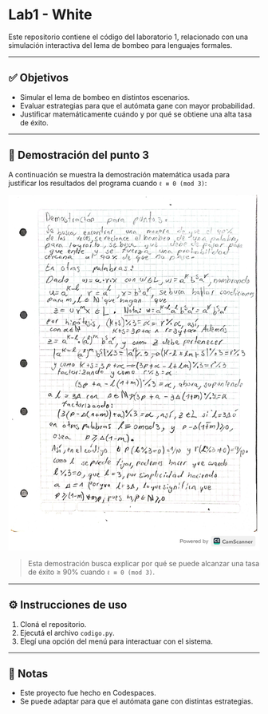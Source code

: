 # Lab1 - White

Este repositorio contiene el código del laboratorio 1, relacionado con una simulación interactiva del lema de bombeo para lenguajes formales.

---

## ✅ Objetivos

- Simular el lema de bombeo en distintos escenarios.
- Evaluar estrategias para que el autómata gane con mayor probabilidad.
- Justificar matemáticamente cuándo y por qué se obtiene una alta tasa de éxito.

---

## 📎 Demostración del punto 3

A continuación se muestra la demostración matemática usada para justificar los resultados del programa cuando `ℓ ≡ 0 (mod 3)`:

![Demostración punto 3](img/demostracion_punto3.jpg)

> Esta demostración busca explicar por qué se puede alcanzar una tasa de éxito ≥ 90% cuando `ℓ ≡ 0 (mod 3)`.

---

## ⚙️ Instrucciones de uso

1. Cloná el repositorio.
2. Ejecutá el archivo `codigo.py`.
3. Elegí una opción del menú para interactuar con el sistema.

---

## 📌 Notas

- Este proyecto fue hecho en Codespaces.
- Se puede adaptar para que el autómata gane con distintas estrategias.

